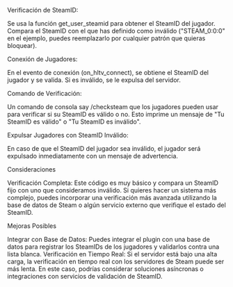   Verificación de SteamID:

  Se usa la función get_user_steamid para obtener el SteamID del jugador.
  Compara el SteamID con el que has definido como inválido ("STEAM_0:0:0" en el ejemplo, puedes reemplazarlo por cualquier patrón que quieras bloquear).

  Conexión de Jugadores:

   En el evento de conexión (on_hltv_connect), se obtiene el SteamID del jugador y se valida. Si es inválido, se le expulsa del servidor.

  Comando de Verificación:

  Un comando de consola say /checksteam que los jugadores pueden usar para verificar si su SteamID es válido o no. Esto imprime un mensaje de "Tu SteamID es válido" o "Tu SteamID es inválido".

  Expulsar Jugadores con SteamID Inválido:

  En caso de que el SteamID del jugador sea inválido, el jugador será expulsado inmediatamente con un mensaje de advertencia.

Consideraciones

  Verificación Completa: Este código es muy básico y compara un SteamID fijo con uno que consideramos inválido. Si quieres hacer un sistema más complejo, puedes incorporar una verificación más avanzada utilizando la base de datos de Steam o algún servicio externo que verifique el estado del SteamID.

Mejoras Posibles

  Integrar con Base de Datos: Puedes integrar el plugin con una base de datos para registrar los SteamIDs de los jugadores y validarlos contra una lista blanca.
  Verificación en Tiempo Real: Si el servidor está bajo una alta carga, la verificación en tiempo real con los servidores de Steam puede ser más lenta. En este caso, podrías considerar soluciones asíncronas o integraciones con servicios de validación de SteamID.
